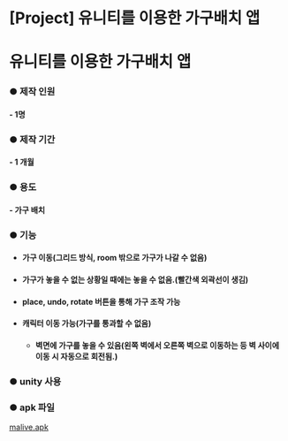 # [Project] 유니티를 이용한 가구배치 앱


# 유니티를 이용한 가구배치 앱

### ● 제작 인원 

#### 	- 1명

### ● 제작 기간 

#### 	- 1 개월

### ● 용도 

#### 	- 가구 배치

### ● 기능

 - #### 가구 이동(그리드 방식, room 밖으로 가구가 나갈 수 없음)

 - #### 가구가 놓을 수 없는 상황일 때에는 놓을 수 없음.(빨간색 외곽선이 생김)

 - #### place, undo, rotate 버튼을 통해 가구 조작 가능

 - #### 캐릭터 이동 가능(가구를 통과할 수 없음)

	- #### 벽면에 가구를 놓을 수 있음(왼쪽 벽에서 오른쪽 벽으로 이동하는 등 벽 사이에 이동 시 자동으로 회전됨.)



### 	● unity 사용



### ● apk 파일

[malive.apk](./malive.apk)


